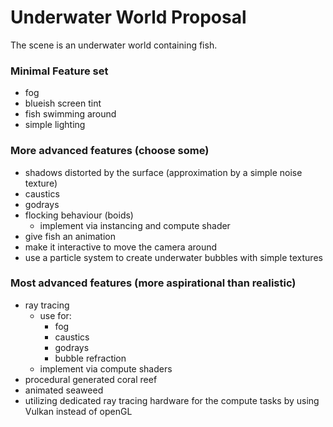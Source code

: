 # Underwater World Proposal

The scene is an underwater world containing fish.

### Minimal Feature set 

- fog 
- blueish screen tint
- fish swimming around
- simple lighting

### More advanced features (choose some)
- shadows distorted by the surface (approximation by a simple noise texture)
- caustics
- godrays
- flocking behaviour (boids)
    - implement via instancing and compute shader
- give fish an animation
- make it interactive to move the camera around
- use a particle system to create underwater bubbles with simple textures

### Most advanced features (more aspirational than realistic)
- ray tracing
    - use for:
        - fog
        - caustics
        - godrays
        - bubble refraction
    - implement via compute shaders
- procedural generated coral reef
- animated seaweed
- utilizing dedicated ray tracing hardware for the compute tasks by using Vulkan instead of openGL